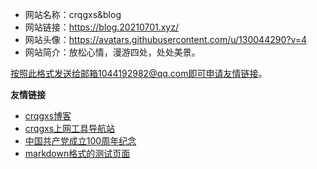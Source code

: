 - 网站名称：crqgxs&blog
- 网站链接：https://blog.20210701.xyz/
- 网站头像：https://avatars.githubusercontent.com/u/130044290?v=4
- 网站简介：放松心情，漫游四处，处处美景。

按照此格式发送给邮箱1044192982@qq.com即可申请友情链接。

**友情链接**
- [crqgxs博客](http://blog.20210701.xyz)  
- [crqgxs上网工具导航站](http://gps.20210701.xyz)
- [中国共产党成立100周年纪念](http://20210701.xyz)
- [markdown格式的测试页面](https://blog.meekdai.com/post/markdown-ce-shi-ye-mian.html)